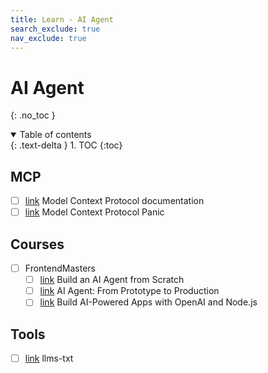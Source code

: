 ```yaml
---
title: Learn - AI Agent
search_exclude: true
nav_exclude: true
---
```


<!-- prettier-ignore-start -->
# AI Agent
{: .no_toc }

<details open markdown="block">
  <summary>
    Table of contents
  </summary>
  {: .text-delta }
1. TOC
{:toc}
</details>

<!-- prettier-ignore-end -->

## MCP

-   [ ] [link](https://modelcontextprotocol.io/introduction) Model Context Protocol documentation
-   [ ] [link](https://codingfantasy.com/games/mcp) Model Context Protocol Panic

## Courses

-   [ ] FrontendMasters
    -   [ ] [link](https://frontendmasters.com/courses/ai-agents/) Build an AI Agent from Scratch
    -   [ ] [link](https://frontendmasters.com/courses/production-ai/) AI Agent: From Prototype to Production
    -   [ ] [link](https://frontendmasters.com/courses/openai-node/) Build AI-Powered Apps with OpenAI and Node.js

## Tools

-   [ ] [link](https://llmstxt.org/) llms-txt
